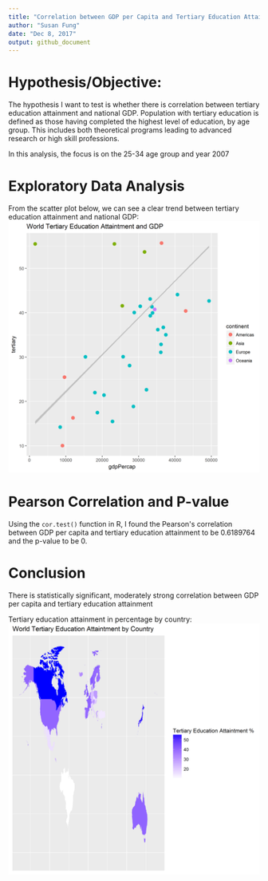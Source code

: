 ```yaml
---
title: "Correlation between GDP per Capita and Tertiary Education Attainment"
author: "Susan Fung"
date: "Dec 8, 2017"
output: github_document
---
```





# Hypothesis/Objective:
The hypothesis I want to test is whether there is correlation between tertiary education attainment and national GDP. Population with tertiary education is defined as those having completed the highest level of education, by age group. This includes both theoretical programs leading to advanced research or high skill professions. 

In this analysis, the focus is on the 25-34 age group and year 2007

# Exploratory Data Analysis
From the scatter plot below, we can see a clear trend between tertiary education attainment and national GDP:
![alt tag](../result/figure/scatter.png)

# Pearson Correlation and P-value
Using the `cor.test()` function in R, I found the Pearson's correlation between GDP per capita and tertiary education attainment to be 0.6189764 and the p-value to be 0.

# Conclusion
There is statistically significant, moderately strong correlation between GDP per capita and tertiary education attainment

Tertiary education attainment in percentage by country:
![alt tag](../result/figure/map.png)
